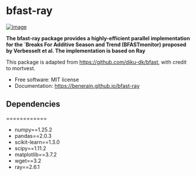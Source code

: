 # bfast-ray


[![image](https://img.shields.io/pypi/v/bfast-ray.svg)](https://pypi.python.org/pypi/bfast-ray)
<!-- [![image](https://img.shields.io/conda/vn/conda-forge/bfast-ray.svg)](https://anaconda.org/conda-forge/bfast-ray) -->


**The bfast-ray package provides a highly-efficient parallel implementation for the `Breaks For Additive Season and Trend (BFASTmonitor) proposed by Verbesselt et al. The implementation is based on Ray**

This package is adapted from https://github.com/diku-dk/bfast, with credit to mortvest.


-   Free software: MIT license
-   Documentation: https://benerain.github.io/bfast-ray
    

## Dependencies
============
- numpy==1.25.2
- pandas==2.0.3
- scikit-learn==1.3.0
- scipy==1.11.2
- matplotlib==3.7.2
- wget==3.2
- ray==2.6.1